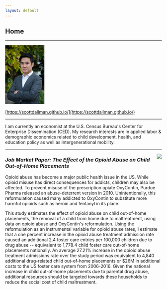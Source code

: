 ```yaml
---
layout: default
---
```


## Home
---

<img style="float: center;" width="25%" height="25%" src="images/IMG-3356.JPG">

[https://scottdallman.github.io/](https://scottdallman.github.io/)

---
I am currently an economist at the U.S. Census Bureau's Center for Enterprise Dissemination (CED). My research interests are in applied labor & demographic economics related to child development, health, and education policy as well as intergenerational mobility.

---

<img style="float: right;" src="https://images.squarespace-cdn.com/content/v1/567b7000dc5cb40b6b4ba08b/1467518460740-J1KB1GMR2J6LSTN27CB3/image-asset.png?format=500w">

### _*Job Market Paper: The Effect of the Opioid Abuse on Child Out-of-Home Placements*_ 

Opioid abuse has become a major public health issue in the US. While opioid misuse has direct consequences for addicts, children may also be affected. To prevent misuse of the prescription opiate OxyContin, Purdue Pharma released an abuse-deterrent version in 2010. Unintentionally, this reformulation caused many addicted to OxyContin to substitute more harmful opioids such as heroin and fentanyl in its place.

This study estimates the effect of opioid abuse on child out-of-home placements, the removal of a child from home due to maltreatment, using data on opioid abuse and OxyContin's reformulation. Using the reformulation as an instrumental variable for opioid abuse rates, I estimate that a one percent increase in the opioid abuse treatment admission rate caused an additional 2.4 foster care entries per 100,000 children due to drug abuse -- equivalent to 1,778.4 child foster care out-of-home placements nationally. An average 27.21% increase in the opioid abuse treatment admissions rate over the study period was equivalent to 4,840 additional drug-related child out-of-home placements or $26M in additional costs to the US foster care system from 2006-2016. Given the national increase in child out-of-home placements due to parental drug abuse, additional resources should be targeted towards these households to reduce the social cost of child maltreatment.

